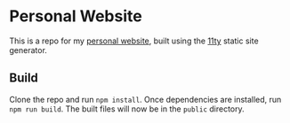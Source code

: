 # Personal Website
This is a repo for my [personal website](https://ked.wtf/), built using the [11ty](https://www.11ty.dev/) static site generator.

## Build
Clone the repo and run `npm install`. Once dependencies are installed, run `npm run build`. The built files will now be in the `public` directory.